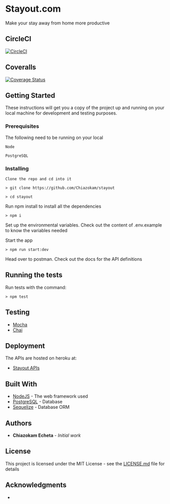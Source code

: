 
# Stayout.com
Make your stay away from home more productive

## CircleCI
[![CircleCI](https://circleci.com/gh/Chiazokam/stayout.svg?style=svg)](https://circleci.com/gh/Chiazokam/stayout)

## Coveralls
[![Coverage Status](https://coveralls.io/repos/github/Chiazokam/stayout/badge.svg?branch=staging)](https://coveralls.io/github/Chiazokam/stayout?branch=staging)

## Getting Started

These instructions will get you a copy of the project up and running on your local machine for development and testing purposes.

### Prerequisites

The following need to be running on your local

```
Node

PostgreSQL

```

### Installing


```
Clone the repo and cd into it

> git clone https://github.com/Chiazokam/stayout

> cd stayout
```

Run npm install to install all the dependencies

```
> npm i
```

Set up the environmental variables. Check out the content of .env.example to know the variables needed

Start the app

```
> npm run start:dev
```

Head over to postman. Check out the docs for the API definitions 


## Running the tests

Run tests with the command:

```
> npm test
```

## Testing

* [Mocha]()
* [Chai]()

## Deployment

The APIs are hosted on heroku at:

* [Stayout APIs]()

## Built With

* [NodeJS](https://nodejs.org/en/docs/) - The web framework used
* [PostgreSQL](https://www.postgresql.org/docs/) - Database
* [Sequelize](http://docs.sequelizejs.com/manual/getting-started.html) - Database ORM


## Authors

* **Chiazokam Echeta** - *Initial work*

## License

This project is licensed under the MIT License - see the [LICENSE.md](LICENSE.md) file for details

## Acknowledgments

* 
